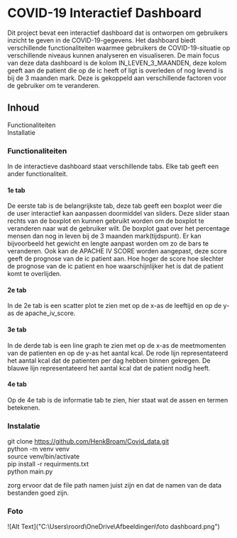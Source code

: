# COVID-19 Interactief Dashboard
Dit project bevat een interactief dashboard dat is ontworpen om gebruikers inzicht te geven in de COVID-19-gegevens. Het dashboard biedt verschillende functionaliteiten waarmee gebruikers de COVID-19-situatie op verschillende niveaus kunnen analyseren en visualiseren.
De main focus van deze data dashboard is de kolom IN_LEVEN_3_MAANDEN, deze kolom geeft aan de patient die op de ic heeft of ligt is overleden of nog levend is bij de 3 maanden  mark. Deze is gekoppeld aan verschillende factoren voor de gebruiker om te veranderen.

## Inhoud
Functionaliteiten <br>
Installatie <br>


### Functionaliteiten
In de interactieve dashboard staat verschillende tabs. 
Elke tab geeft een ander functionaliteit.

#### 1e tab
De eerste tab is de belangrijkste tab, deze tab geeft een boxplot weer die de user interactief kan aanpassen doormiddel van sliders.
Deze slider staan rechts van de boxplot en kunnen gebruikt worden om de boxplot te veranderen naar wat de gebruiker wilt.
De boxplot gaat over het percentage mensen dan nog in leven bij de 3 maanden mark(tijdspunt).
Er kan bijvoorbeeld het gewicht en lengte aanpast worden om zo de bars te veranderen. 
Ook kan de APACHE IV SCORE worden aangepast, deze score geeft de prognose van de ic patient aan.
Hoe hoger de score hoe slechter de prognose van de ic patient en hoe waarschijnlijker het is dat de patient komt te overlijden.


#### 2e tab
In de 2e tab is een scatter plot te zien met op de x-as de leeftijd en op de y-as de apache_iv_score.

#### 3e tab 
In de derde tab is een line graph te zien met op de x-as de meetmomenten van de patienten en op de y-as het aantal kcal.
De rode lijn representateerd het aantal kcal dat de patienten per dag hebben binnen gekregen.
De blauwe lijn representateerd het aantal kcal dat de patient nodig heeft.

#### 4e tab
Op de 4e tab is de informatie tab te zien, hier staat wat de assen en termen betekenen.

### Instalatie 
git clone https://github.com/HenkBroam/Covid_data.git <br>
python -m venv venv <br>
source venv/bin/activate  <br>
pip install -r requirments.txt <br>
python main.py <br>

zorg ervoor dat de file path namen juist zijn en dat de namen van de data bestanden goed zijn.

### Foto
![Alt Text]("C:\Users\roord\OneDrive\Afbeeldingen\foto dashboard.png")




